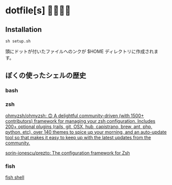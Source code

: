 # dotfile[s] 🌭🍔🍟🍕

## Installation

```
sh setup.sh
```

頭にドットが付いたファイルへのンクが $HOME ディレクトリに作成されます。

## ぼくの使ったシェルの歴史

### bash

### zsh

[ohmyzsh/ohmyzsh: 🙃 A delightful community-driven (with 1500+ contributors) framework for managing your zsh configuration. Includes 200+ optional plugins (rails, git, OSX, hub, capistrano, brew, ant, php, python, etc), over 140 themes to spice up your morning, and an auto-update tool so that makes it easy to keep up with the latest updates from the community.](https://github.com/ohmyzsh/ohmyzsh)

[sorin-ionescu/prezto: The configuration framework for Zsh](https://github.com/sorin-ionescu/prezto)

### fish

[fish shell](https://fishshell.com/)
